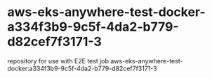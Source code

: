# aws-eks-anywhere-test-docker-a334f3b9-9c5f-4da2-b779-d82cef7f3171-3
repository for use with E2E test job aws-eks-anywhere-test-docker:a334f3b9-9c5f-4da2-b779-d82cef7f3171-3
